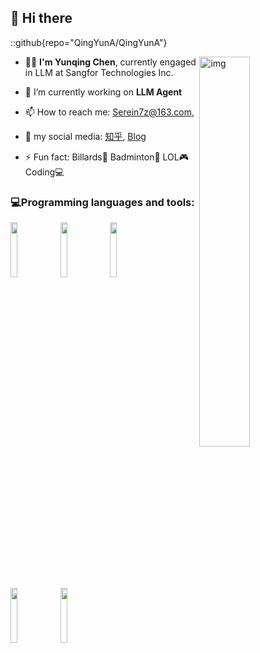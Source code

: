 ## 👋 Hi there

::github{repo="QingYunA/QingYunA"}

<img align="right" alt="img" src="https://s2.loli.net/2024/03/14/Jrd3yKiRFjaXD8Y.gif" width="40%" height="auto" />

- 👨‍💻 **I'm Yunqing Chen**, currently engaged in LLM at Sangfor Technologies Inc.
- 🔭 I’m currently working on **LLM Agent**

- 📫 How to reach me: Serein7z@163.com,
  
- 💬 my social media: [知乎](https://www.zhihu.com/people/chen-yun-qing-76), [Blog](https://qingyuna.github.io/)
  
- ⚡ Fun fact: Billards🎱 Badminton🏸 LOL🎮 Coding💻  

### 💻Programming languages and tools: 

<p>
<code><img width="15%" src="https://www.vectorlogo.zone/logos/python/python-ar21.svg"></code>
<code><img width="15%" src="https://www.vectorlogo.zone/logos/pytorch/pytorch-ar21.svg"></code>
<code><img width="15%" src="https://www.vectorlogo.zone/logos/ubuntu/ubuntu-ar21.svg"></code>
<code><img width="15%" src="https://www.vectorlogo.zone/logos/vim/vim-ar21.svg"></code>
<code><img width="15%" src="https://www.vectorlogo.zone/logos/git-scm/git-scm-ar21.svg"></code>
</p>